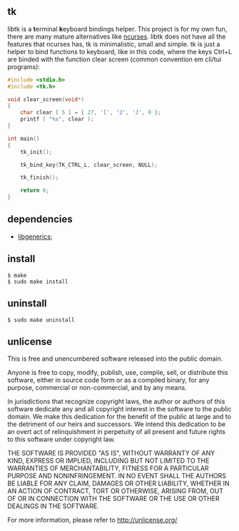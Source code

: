 tk
--

libtk is a **t**erminal **k**eyboard bindings helper. This project is for my own fun, there are many mature alternatives like [ncurses](https://www.gnu.org/software/ncurses/). libtk does not have all the features that ncurses has, tk is minimalistic, small and simple. tk is just a helper to bind functions to keyboard, like in this code, where the keys Ctrl+L are binded with the function clear screen (common convention em cli/tui programs):

```c
#include <stdio.h>
#include <tk.h>

void clear_screen(void*)
{
	char clear [ 5 ] = { 27, '[', '2', 'J', 0 };
	printf ( "%s", clear );
}

int main()
{
	tk_init();

	tk_bind_key(TK_CTRL_L, clear_screen, NULL);

	tk_finish();

	return 0;
}
```

dependencies
------------

* [libgenerics](https://github.com/yudi-matsuzake/libgenerics);

install
-------

```shell
$ make
$ sudo make install
```

uninstall
---------

```shell
$ sudo make uninstall
```

unlicense
---------

This is free and unencumbered software released into the public domain.

Anyone is free to copy, modify, publish, use, compile, sell, or
distribute this software, either in source code form or as a compiled
binary, for any purpose, commercial or non-commercial, and by any
means.

In jurisdictions that recognize copyright laws, the author or authors
of this software dedicate any and all copyright interest in the
software to the public domain. We make this dedication for the benefit
of the public at large and to the detriment of our heirs and
successors. We intend this dedication to be an overt act of
relinquishment in perpetuity of all present and future rights to this
software under copyright law.

THE SOFTWARE IS PROVIDED "AS IS", WITHOUT WARRANTY OF ANY KIND,
EXPRESS OR IMPLIED, INCLUDING BUT NOT LIMITED TO THE WARRANTIES OF
MERCHANTABILITY, FITNESS FOR A PARTICULAR PURPOSE AND NONINFRINGEMENT.
IN NO EVENT SHALL THE AUTHORS BE LIABLE FOR ANY CLAIM, DAMAGES OR
OTHER LIABILITY, WHETHER IN AN ACTION OF CONTRACT, TORT OR OTHERWISE,
ARISING FROM, OUT OF OR IN CONNECTION WITH THE SOFTWARE OR THE USE OR
OTHER DEALINGS IN THE SOFTWARE.

For more information, please refer to [<http://unlicense.org/>](http://unlicense.org/)

